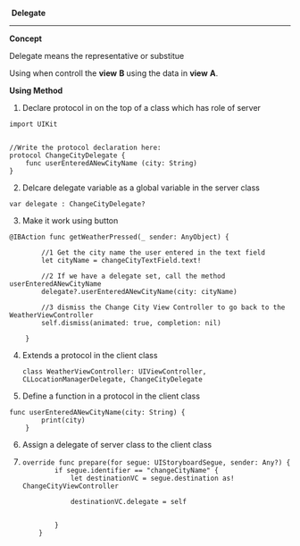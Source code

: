 ​											  **Delegate**

------



**Concept**

 Delegate means the representative or substitue 

Using when controll the  **view** **B** using the data in  **view** **A**.



**Using Method**

1. Declare protocol in on the top of a class which has role of server 

```
import UIKit


//Write the protocol declaration here:
protocol ChangeCityDelegate {
    func userEnteredANewCityName (city: String)
}

```

2. Delcare delegate variable as a global variable in the server class 

```
var delegate : ChangeCityDelegate?
```

3.  Make it work using button

```
@IBAction func getWeatherPressed(_ sender: AnyObject) {
        
        //1 Get the city name the user entered in the text field
        let cityName = changeCityTextField.text!
        
        //2 If we have a delegate set, call the method userEnteredANewCityName
        delegate?.userEnteredANewCityName(city: cityName)
        
        //3 dismiss the Change City View Controller to go back to the WeatherViewController
        self.dismiss(animated: true, completion: nil)
        
    }
```

4. Extends a protocol in the client class 

   ```
   class WeatherViewController: UIViewController, CLLocationManagerDelegate, ChangeCityDelegate
   ```

5. Define a function in a protocol in the client class

```
func userEnteredANewCityName(city: String) {
        print(city)
    }
```

6. Assign a delegate of server class to the client class 

7. ```
   override func prepare(for segue: UIStoryboardSegue, sender: Any?) {
           if segue.identifier == "changeCityName" {
               let destinationVC = segue.destination as! ChangeCityViewController
               
               destinationVC.delegate = self
               
               
           }
       }
   ```

   